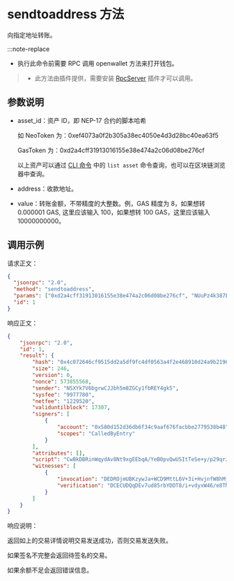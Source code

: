 # sendtoaddress 方法

向指定地址转账。

:::note-replace
 - 执行此命令前需要 RPC 调用 openwallet 方法来打开钱包。
> - 此方法由插件提供，需要安装 [RpcServer](https://github.com/neo-project/neo-modules/releases) 插件才可以调用。

## 参数说明

- asset_id：资产 ID，即 NEP-17 合约的脚本哈希

  如 NeoToken 为：0xef4073a0f2b305a38ec4050e4d3d28bc40ea63f5

  GasToken 为：0xd2a4cff31913016155e38e474a2c06d08be276cf

  以上资产可以通过 [CLI 命令](../../../../node/cli/cli.md) 中的 `list asset` 命令查询，也可以在区块链浏览器中查询。

- address：收款地址。

- value：转账金额，不带精度的大整数。例，GAS 精度为 8，如果想转 0.000001 GAS, 这里应该输入 100，如果想转 100 GAS，这里应该输入 10000000000。

## 调用示例

请求正文：

```json
{
  "jsonrpc": "2.0",
  "method": "sendtoaddress",
  "params": ["0xd2a4cff31913016155e38e474a2c06d08be276cf", "NUuPz4k387bHuySx2e2RWhZj5SpF8V4Csy", 100],
  "id": 1
}
```

响应正文：

```json
{
    "jsonrpc": "2.0",
    "id": 1,
    "result": {
        "hash": "0x4c072646cf9515dd2a5df9fc4df0563a4f2e468910d24a9b2196743bcea8b8f0",
        "size": 246,
        "version": 0,
        "nonce": 573855568,
        "sender": "NSXYk7V6bgrwCJJbh5m8ZGCy1fbREY4gk5",
        "sysfee": "9977780",
        "netfee": "1229520",
        "validuntilblock": 17307,
        "signers": [
            {
                "account": "0x580d152d36db6f34c9aaf676facbbe2779538b48",
                "scopes": "CalledByEntry"
            }
        ],
        "attributes": [],
        "script": "CwBkDBRinWqydAv8Nt9xgEEbqA/YeB0pvQwUSItTeSe+y/p29qrJNG/bNi0VDVgUwB8MCHRyYW5zZmVyDBTPduKL0AYsSkeO41VhARMZ88+k0kFifVtSOQ==",
        "witnesses": [
            {
                "invocation": "DEDROjmUBKzywJa+WCD9MttL6V+3i+HvjnfW8hMjT5y8zMcXzqt4HI2/72YM/aS2nfWPXOfJVXZmK/89mSJqPVX6",
                "verification": "DCECUDQqDEv7ud85rbYDDT8/i+vdyxW46/e8TMrafzqJui5BVuezJw=="
            }
        ]
    }
}
```

响应说明：

返回如上的交易详情说明交易发送成功，否则交易发送失败。

如果签名不完整会返回待签名的交易。

如果余额不足会返回错误信息。

